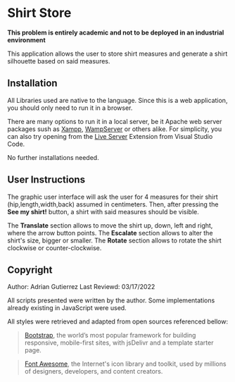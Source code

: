 # Shirt Store
**This problem is entirely academic and not to be deployed in an industrial environment**

This application allows the user to store shirt measures and generate a shirt silhouette based on said measures. 

## Installation
All Libraries used are native to the language.
Since this is a web application, you should only need to run it in a browser. 

There are many options to run it in a local server, be it Apache web server packages sush as [Xampp](https://www.apachefriends.org/es/index.html), [WampServer](https://www.wampserver.com/en/) or others alike.
For simplicity, you can also try opening from the [Live Server](https://marketplace.visualstudio.com/items?itemName=ritwickdey.LiveServer) Extension from Visual Studio Code. 

No further installations needed.

## User Instructions

The graphic user interface will ask the user for 4 measures for their shirt (hip,length,width,back) assumed in centimeters. Then, after pressing the **See my shirt!** button, a shirt with said measures should be visible.

The **Translate** section allows to move the shirt up, down, left and right, where the arrow button points.
The **Escalate** section allows to alter the shirt's size, bigger or smaller.
The **Rotate** section allows to rotate the shirt clockwise or counter-clockwise.

## Copyright
Author: Adrian Gutierrez
Last Reviewd: 03/17/2022

All scripts presented were written by the author. Some implementations already existing in JavaScript were used.

All styles were retrieved and adapted from open sources referenced bellow:

> [Bootstrap](https://getbootstrap.com/docs/5.1/getting-started/introduction/), the world’s most popular framework for building responsive, mobile-first sites, with jsDelivr and a template starter page.

> [Font Awesome](https://fontawesome.com/v4/cheatsheet/), the Internet's icon library and toolkit, used by millions of designers, developers, and content creators.

 
